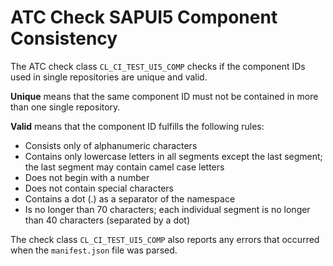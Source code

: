 <!-- loioa71400bc82284449bb6c680a4516cc63 -->

# ATC Check SAPUI5 Component Consistency

The ATC check class `CL_CI_TEST_UI5_COMP` checks if the component IDs used in single repositories are unique and valid.

**Unique** means that the same component ID must not be contained in more than one single repository.

**Valid** means that the component ID fulfills the following rules:

-   Consists only of alphanumeric characters
-   Contains only lowercase letters in all segments except the last segment; the last segment may contain camel case letters
-   Does not begin with a number
-   Does not contain special characters
-   Contains a dot \(.\) as a separator of the namespace
-   Is no longer than 70 characters; each individual segment is no longer than 40 characters \(separated by a dot\)

The check class `CL_CI_TEST_UI5_COMP` also reports any errors that occurred when the `manifest.json` file was parsed.

